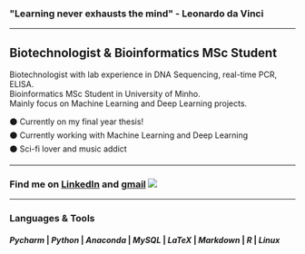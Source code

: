 ### "Learning never exhausts the mind" - Leonardo da Vinci

***

## Biotechnologist & Bioinformatics MSc Student

Biotechnologist with lab experience in DNA Sequencing, real-time PCR, ELISA.  
Bioinformatics MSc Student in University of Minho.  
Mainly focus on Machine Learning and Deep Learning projects.  

:black_circle: Currently on my final year thesis!  
:black_circle: Currently working with Machine Learning and Deep Learning  
:black_circle: Sci-fi lover and music addict  

***

### Find me on <a href="https://www.linkedin.com/in/josegracaduarte/">LinkedIn</a> and <a href="mailto:joseduartead@gmail.com">gmail</a> <a href="mailto:joseduartead@gmail.com?"><img src="https://img.shields.io/badge/gmail-%23DD0031.svg?&style=for-the-badge&logo=gmail&logoColor=white"/></a>  

***

### Languages & Tools
#### *Pycharm* | *Python* | *Anaconda* | *MySQL* | *LaTeX* | *Markdown* | *R* | *Linux*
